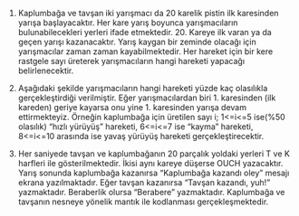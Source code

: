 1. Kaplumbağa ve tavşan iki yarışmacı da 20 karelik pistin ilk karesinden yarışa
başlayacaktır. Her kare yarış boyunca yarışmacıların bulunabilecekleri yerleri ifade
etmektedir. 20. Kareye ilk varan ya da geçen yarışı kazanacaktır. Yarış kaygan bir zeminde
olacağı için yarışmacılar zaman zaman kayabilmektedir. Her hareket için bir kere rastgele sayı
üreterek yarışmacıların hangi hareketi yapacağı belirlenecektir.

2. Aşağıdaki şekilde yarışmacıların hangi hareketi yüzde kaç olasılıkla gerçekleştirdiği
verilmiştir.        Eğer yarışmacılardan biri 1. karesinden (ilk kareden) geriye kayarsa onu yine 1.
karesinden yarışa devam ettirmekteyiz.
Örneğin kaplumbağa için üretilen sayı i; 1<=i<=5 ise(%50 olasılık) “hızlı yürüyüş” hareketi,
6<=i<=7 ise “kayma” hareketi, 8<=i<=10 arasında ise yavaş yürüyüş hareketi gerçekleştirecektir.

3. Her saniyede tavşan ve kaplumbağanın 20 parçalık yoldaki yerleri T ve K
harfleri ile gösterilmektedir. İkisi aynı kareye düşerse OUCH yazacaktır.
Yarış sonunda kaplumbağa kazanırsa “Kaplumbağa kazandı oley” mesajı ekrana yazılmaktadır.
Eğer tavşan kazanırsa “Tavşan kazandı, yuh!” yazmaktadır. Beraberlik olursa “Berabere”
yazmaktadır.
Kaplumbağa ve tavşanın nesneye yönelik mantık ile kodlanması gerçekleşmektedir.







